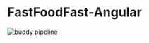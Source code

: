 # FastFoodFast-Angular
[![buddy pipeline](https://app.buddy.works/ericebuluochol/fastfoodfast-angular/pipelines/pipeline/212384/badge.svg?token=8e3ed09b41f04a14c283084ccb9a8bd2050c856ed992b10ca356d06b24882f28 "buddy pipeline")](https://app.buddy.works/ericebuluochol/fastfoodfast-angular/pipelines/pipeline/212384)